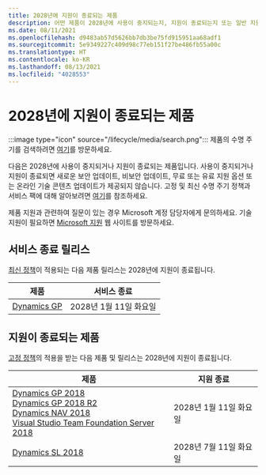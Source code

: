 ```yaml
---
title: 2028년에 지원이 종료되는 제품
description: 어떤 제품이 2028년에 사용이 중지되는지, 지원이 종료되는지 또는 일반 지원에서 추가 지원으로 전환되는지 알아보세요.
ms.date: 08/11/2021
ms.openlocfilehash: d9483ab57d5626bb7db3be75fd915951aa68adf1
ms.sourcegitcommit: 5e9349227c409d98c77eb151f27be486fb55a00c
ms.translationtype: HT
ms.contentlocale: ko-KR
ms.lasthandoff: 08/13/2021
ms.locfileid: "4028553"
---
```

# <a name="products-ending-support-in-2028"></a>2028년에 지원이 종료되는 제품

:::image type="icon" source="/lifecycle/media/search.png":::
제품의 수명 주기를 검색하려면 [여기](/lifecycle/products/)를 방문하세요.

다음은 2028년에 사용이 중지되거나 지원이 종료되는 제품입니다. 사용이 중지되거나 지원이 종료되면 새로운 보안 업데이트, 비보안 업데이트, 무료 또는 유료 지원 옵션 또는 온라인 기술 콘텐츠 업데이트가 제공되지 않습니다. 고정 및 최신 수명 주기 정책과 서비스 팩에 대해 알아보려면 [여기](/lifecycle/overview/product-end-of-support-overview)를 참조하세요.

제품 지원과 관련하여 질문이 있는 경우 Microsoft 계정 담당자에게 문의하세요. 기술 지원이 필요하면 [Microsoft 지원](https://support.microsoft.com/contactus/?ws=support) 웹 사이트를 방문하세요.



## <a name="release-end-of-servicing"></a>서비스 종료 릴리스

[최신 정책](/lifecycle/policies/modern)이 적용되는 다음 제품 릴리스는 2028년에 지원이 종료됩니다.

| 제품 | 서비스 종료 |
| --- | --- |
| [Dynamics GP](/lifecycle/products/dynamics-gp?branch=live)<br> | 2028년 1월 11일 화요일 |


## <a name="products-reaching-end-of-support"></a>지원이 종료되는 제품

[고정 정책](/lifecycle/policies/fixed)의 적용을 받는 다음 제품 및 릴리스는 2028년에 지원이 종료됩니다.

| 제품 | 지원 종료 |
| --- | --- |
| [Dynamics GP 2018](/lifecycle/products/dynamics-gp-2018?branch=live)<br>[Dynamics GP 2018 R2](/lifecycle/products/dynamics-gp-2018-r2?branch=live)<br>[Dynamics NAV 2018](/lifecycle/products/dynamics-nav-2018?branch=live)<br>[Visual Studio Team Foundation Server 2018](/lifecycle/products/visual-studio-team-foundation-server-2018?branch=live)<br> | 2028년 1월 11일 화요일 |
| [Dynamics SL 2018](/lifecycle/products/dynamics-sl-2018?branch=live)<br> | 2028년 7월 11일 화요일 |


